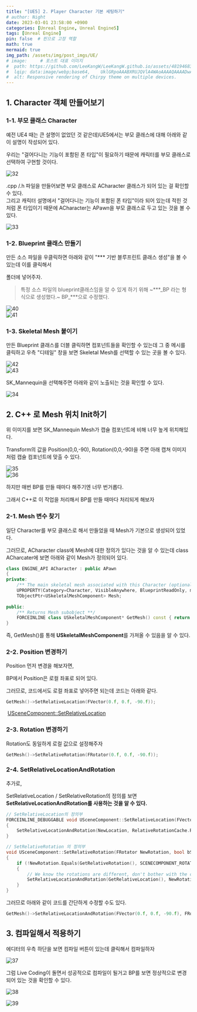 ```yaml
---
title: "[UE5] 2. Player Character 기본 세팅하기"
# author: Night
date: 2023-03-01 23:58:00 +0900
categories: [Unreal Engine, Unreal Engine5]
tags: [Unreal Engine]
pin: false  # 핀으로 고정 역할
math: true
mermaid: true
img_path: /assets/img/post_imgs/UE/
# image:     # 포스트 대표 이미지
#  path: https://github.com/LeeKangW/LeeKangW.github.io/assets/48194683/7e5b8251-2544-4eea-b702-ad59aa404e9e
#  lqip: data:image/webp;base64,    UklGRpoAAABXRUJQVlA4WAoAAAAQAAAADwAABwAAQUxQSDIAAAARL0AmbZurmr57yyIiqE8oiG0bejIYEQTgqiDA9vqnsUSI6H+oAERp2HZ65qP/VIAWAFZQOCBCAAAA8AEAnQEqEAAIAAVAfCWkAALp8sF8rgRgAP7o9FDvMCkMde9PK7euH5M1m6VWoDXf2FkP3BqV0ZYbO6NA/VFIAAAA
#  alt: Responsive rendering of Chirpy theme on multiple devices.
---
```


## 1\. Character 객체 만들어보기

### 1-1. 부모 클래스 Character

예전 UE4 때는 큰 설명이 없었던 것 같은데)UE5에서는 부모 클래스에 대해 아래와 같이 설명이 작성되어 있다.

우리는 "걸어다니는 기능이 포함된 폰 타입"이 필요하기 때문에 캐릭터를 부모 클래스로 선택하여 구현할 것이다.

![32](32.png)

.cpp /.h 파일을 만들어보면 부모 클래스로 ACharacter 클래스가 되어 있는 걸 확인할 수 있다.  
그리고 캐릭터 설명에서 "걸어다니는 기능이 포함된 폰 타입"이라 되어 있는데 적힌 것처럼 폰 타입이기 때문에 ACharacter는 APawn을 부모 클래스로 두고 있는 것을 볼 수 있다.

![33](33.png)

### 1-2. Blueprint 클래스 만들기

만든 소스 파일을 우클릭하면 아래와 같이 "\*\*\* 기반 블루프린트 클래스 생성"을 볼 수 있는데 이를 클릭해서

폴더에 넣어주자.

> 특정 소스 파일의 blueprint클래스임을 알 수 있게 하기 위해 ~\*\*\*\_BP 라는 형식으로 생성했다.~ BP\_\*\*\*으로 수정했다.

![40](40.png)  
![41](41.png)

### 1-3. Skeletal Mesh 붙이기

만든 Blueprint 클래스를 더블 클릭하면 컴포넌트들을 확인할 수 있는데 그 중 메시를 클릭하고 우측 "디테일" 창을 보면 Skeletal Mesh를 선택할 수 있는 곳을 볼 수 있다.

![42](42.png)  
![43](43.png)  

SK\_Mannequin을 선택해주면 아래와 같이 노출되는 것을 확인할 수 있다.

![34](34.png)

## 2\. C++ 로 Mesh 위치 Init하기

위 이미지를 보면 SK\_Mannequin Mesh가 캡슐 컴포넌트에 비해 너무 높게 위치해있다.

Transform의 값을 Position(0,0,-90), Rotation(0,0,-90)을 주면 아래 캡쳐 이미지처럼 캡슐 컴포넌트에 맞출 수 있다.

![35](35.png)  
![36](36.png)  

하지만 매번 BP를 만들 때마다 해주기엔 너무 번거롭다.

그래서 C++로 이 작업을 처리해서 BP를 만들 때마다 처리되게 해보자

### 2-1. Mesh 변수 찾기

일단 Character를 부모 클래스로 해서 만들었을 때 Mesh가 기본으로 생성되어 있었다.

그러므로, ACharacter class에 Mesh에 대한 정의가 있다는 것을 알 수 있는데 class ACharcater에 보면 아래와 같이 Mesh가 정의되어 있다.

```cpp
class ENGINE_API ACharacter : public APawn
{
private:
	/** The main skeletal mesh associated with this Character (optional sub-object). */
	UPROPERTY(Category=Character, VisibleAnywhere, BlueprintReadOnly, meta=(AllowPrivateAccess = "true"))
	TObjectPtr<USkeletalMeshComponent> Mesh;
    
public:
	/** Returns Mesh subobject **/
	FORCEINLINE class USkeletalMeshComponent* GetMesh() const { return Mesh; }
}
```

즉, GetMesh()를 통해 **USkeletalMeshComponent**를 가져올 수 있음을 알 수 있다.

### 2-2. Position 변경하기

Position 먼저 변경을 해보자면,

BP에서 Position은 로컬 좌표로 되어 있다.

그러므로, 코드에서도 로컬 좌표로 넣어주면 되는데 코드는 아래와 같다.

```cpp
GetMesh()->SetRelativeLocation(FVector(0.f, 0.f, -90.f));
```

 [USceneComponent::SetRelativeLocation](https://docs.unrealengine.com/4.27/en-US/API/Runtime/Engine/Components/USceneComponent/SetRelativeLocation/)

### 2-3. Rotation 변경하기

Rotation도 동일하게 로컬 값으로 설정해주자

```cpp
GetMesh()->SetRelativeRotation(FRotator(0.f, 0.f, -90.f));
```

### 2-4. SetRelativeLocationAndRotation

추가로,

SetRelativeLocation / SetRelativeRotation의 정의를 보면 **SetRelativeLocationAndRotation를 사용하는 것을 알 수 있다.**

```cpp
// SetRelativeLocation의 정의부
FORCEINLINE_DEBUGGABLE void USceneComponent::SetRelativeLocation(FVector NewLocation, bool bSweep, FHitResult* OutSweepHitResult, ETeleportType Teleport)
{
	SetRelativeLocationAndRotation(NewLocation, RelativeRotationCache.RotatorToQuat(GetRelativeRotation()), bSweep, OutSweepHitResult, Teleport);
}
```

```cpp
// SetRelativeRotation 의 정의부
void USceneComponent::SetRelativeRotation(FRotator NewRotation, bool bSweep, FHitResult* OutSweepHitResult, ETeleportType Teleport)
{
	if (!NewRotation.Equals(GetRelativeRotation(), SCENECOMPONENT_ROTATOR_TOLERANCE))
	{
		// We know the rotations are different, don't bother with the cache.
		SetRelativeLocationAndRotation(GetRelativeLocation(), NewRotation.Quaternion(), bSweep, OutSweepHitResult, Teleport);
	}
}
```

그러므로 아래와 같이 코드를 간단하게 수정할 수도 있다.

```cpp
GetMesh()->SetRelativeLocationAndRotation(FVector(0.f, 0.f, -90.f), FRotator(0.f, 0.f, -90.f));
```

## 3\. 컴파일해서 적용하기

에디터의 우측 하단을 보면 컴파일 버튼이 있는데 클릭해서 컴파일하자

![37](37.png)

그럼 Live Coding이 돌면서 성공적으로 컴파일이 될거고 BP를 보면 정상적으로 변경되어 있는 것을 확인할 수 있다.

![38](38.png)

![39](39.png)